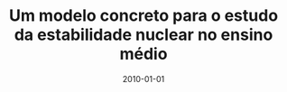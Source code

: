 ---
title: "Um modelo concreto para o estudo da estabilidade nuclear no ensino médio"
collection: publications
permalink: /publication/2010-01-01-Um-modelo-concreto-para-o-estudo-da-estabilidade-nuclear-no-ensino-mdio
date: 2010-01-01
year: 2010
venue: 'A Física na Escola'
citation: ' <u>Mauricio Girardi-Schappo</u>, &quot;Um modelo concreto para o estudo da estabilidade nuclear no ensino médio.&quot; A Física na Escola, 2010.'
pubtype:  paper
---